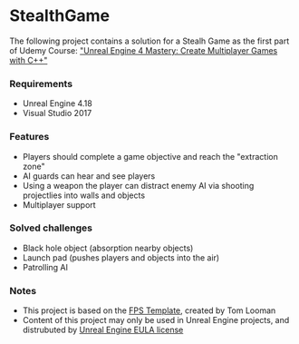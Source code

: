 # StealthGame

The following project contains a solution for a Stealh Game as the first part of Udemy Course: ["Unreal Engine 4 Mastery: Create Multiplayer Games with C++"](https://www.udemy.com/unrealengine-cpp/)

### Requirements
- Unreal Engine 4.18
- Visual Studio 2017

### Features
- Players should complete a game objective and reach the "extraction zone"
- AI guards can hear and see players
- Using a weapon the player can distract enemy AI via shooting projectlies into walls and objects
- Multiplayer support

### Solved challenges
- Black hole object (absorption nearby objects)
- Launch pad (pushes players and objects into the air)
- Patrolling AI

### Notes
- This project is based on the [FPS Template](https://github.com/tomlooman/SimpleFPSTemplate), created by Tom Looman
- Content of this project may only be used in Unreal Engine projects, and distrubuted by [Unreal Engine EULA license](https://www.unrealengine.com/en-US/eula)
